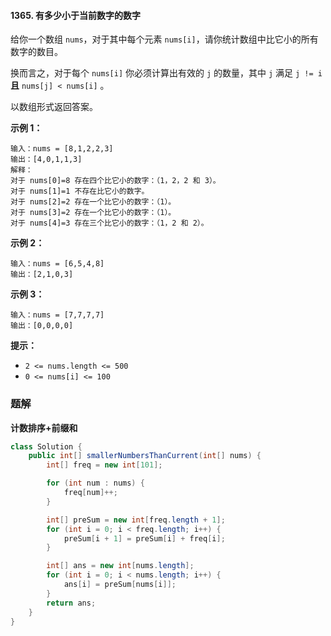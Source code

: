 #### 1365. 有多少小于当前数字的数字

给你一个数组 `nums`，对于其中每个元素 `nums[i]`，请你统计数组中比它小的所有数字的数目。

换而言之，对于每个 `nums[i]` 你必须计算出有效的 `j` 的数量，其中 `j` 满足 `j != i` **且** `nums[j] < nums[i]` 。

以数组形式返回答案。

**示例 1：**

```shell
输入：nums = [8,1,2,2,3]
输出：[4,0,1,1,3]
解释： 
对于 nums[0]=8 存在四个比它小的数字：（1，2，2 和 3）。 
对于 nums[1]=1 不存在比它小的数字。
对于 nums[2]=2 存在一个比它小的数字：（1）。 
对于 nums[3]=2 存在一个比它小的数字：（1）。 
对于 nums[4]=3 存在三个比它小的数字：（1，2 和 2）。
```

**示例 2：**

```shell
输入：nums = [6,5,4,8]
输出：[2,1,0,3]
```

**示例 3：**

```shell
输入：nums = [7,7,7,7]
输出：[0,0,0,0]
```

**提示：**

- `2 <= nums.length <= 500`
- `0 <= nums[i] <= 100`

### 题解

**计数排序+前缀和**

```java
class Solution {
    public int[] smallerNumbersThanCurrent(int[] nums) {
        int[] freq = new int[101];

        for (int num : nums) {
            freq[num]++;
        }

        int[] preSum = new int[freq.length + 1];
        for (int i = 0; i < freq.length; i++) {
            preSum[i + 1] = preSum[i] + freq[i];
        }

        int[] ans = new int[nums.length];
        for (int i = 0; i < nums.length; i++) {
            ans[i] = preSum[nums[i]];
        }
        return ans;
    }
}
```



